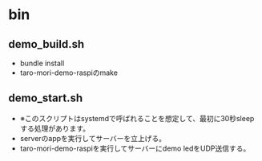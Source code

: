 # bin
## demo_build.sh
* bundle install
* taro-mori-demo-raspiのmake
## demo_start.sh
* ※このスクリプトはsystemdで呼ばれることを想定して、最初に30秒sleepする処理があります。
* serverのappを実行してサーバーを立上げる。
* taro-mori-demo-raspiを実行してサーバーにdemo ledをUDP送信する。